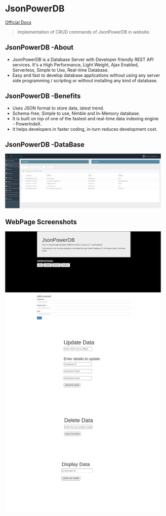 # JsonPowerDB
[Official Docs](http://login2explore.com/jpdb/docs.html)
> Implementation of CRUD commands of JsonPowerDB in website.

## JsonPowerDB -About
- JsonPowerDB is a Database Server with Developer friendly REST API services. It's a High Performance, Light Weight, Ajax Enabled, Serverless, Simple to Use, Real-time Database.
- Easy and fast to develop database applications without using any server side programming / scripting or without installing any kind of database.

## JsonPowerDB -Benefits
- Uses JSON format to store data, latest trend.
- Schema-free, Simple to use, Nimble and In-Memory database.
- It is built on top of one of the fastest and real-time data indexing engine - PowerIndeX.
- It helps developers in faster coding, in-turn reduces development cost.

## JsonPowerDB -DataBase
![DB](https://github.com/subhamsagar524/JsonPowerDB/blob/main/screenshots/db.png)

## WebPage Screenshots
![index](https://github.com/subhamsagar524/JsonPowerDB/blob/main/screenshots/index.png)
![add](https://github.com/subhamsagar524/JsonPowerDB/blob/main/screenshots/add.png)
![update](https://github.com/subhamsagar524/JsonPowerDB/blob/main/screenshots/update.png)
![delete](https://github.com/subhamsagar524/JsonPowerDB/blob/main/screenshots/delete.png)
![display](https://github.com/subhamsagar524/JsonPowerDB/blob/main/screenshots/display.png)
